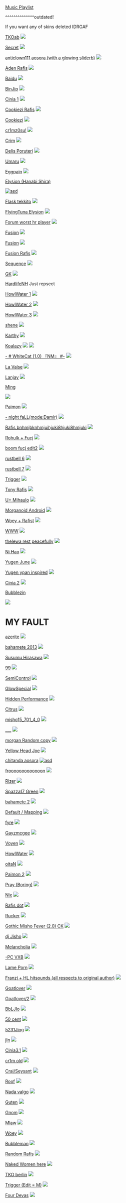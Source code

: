 [Music Playlist](https://www.youtube.com/playlist?list=PL64TkeuWJZKqk-i2C8WBaIm2K-jnP6VoO) 

^^^^^^^^^^^^^^outdated!

If you want any of skins deleted IDRGAF

[TKOab](https://mega.nz/file/9nYnSICQ#pWx_-XhxUUWcnAAcAHVRJNlZ3G4WvhNlR2tc9KAjuzo)
[![](https://view-galaxy.s-ul.eu/FZDiZ2Gd)](https://mega.nz/file/9nYnSICQ#pWx_-XhxUUWcnAAcAHVRJNlZ3G4WvhNlR2tc9KAjuzo)

[Secret](https://mega.nz/file/FuBlmI6Z#L9dDRXVkXhlpUlD3Mts6kNAhp_7qoKa49c5Ci_ZXNbU)
![](https://view-galaxy.s-ul.eu/tLWQu0pp)

[anticlown111 aosora (with a glowing sliderb)](https://mega.nz/file/9mZlwL4S#Nxpq66eJn88qKGKx8Yor7lq4ntXbU1-TQQExeVy-E2A)
![](https://view-galaxy.s-ul.eu/WvG21Bwm)

[Aden Rafis](https://mega.nz/file/YipAVAzQ#7COKFBaGWiTXHsa2F_2CIbyT7d0_irpELUB41g8u2sM)
![](https://view-galaxy.s-ul.eu/JXZiOSAk)

[Baidu](https://mega.nz/file/xzQxiLaR#KXD48cRz22u_2oL8ozpTJGI-rTCmisGiAHf_QKHPFJU)
![](https://view-galaxy.s-ul.eu/PnHADFFQ)

[BinJip](https://mega.nz/file/5nIH2LJZ#ZnGcZawMjiG6SsROFwajIvvIv5YXuefk0a1tW2BreMI)
![](https://view-galaxy.s-ul.eu/YVHoOQkt)

[Cinia 1](https://mega.nz/file/Y7IlADDQ#PcMCJsZ5dTn91HXdG3c8zmy94Us5slaOL_O0B4wvBKQ)
![](https://view-galaxy.s-ul.eu/hfWh2mh5)

[Cookiezi Rafis](https://mega.nz/file/syY2GK5S#dZIdKo0opP8kqjQzAiDPY8n6CAjgMgjmc2Z21Vy2iPU)
![](https://view-galaxy.s-ul.eu/ctQoFub6)

[Cookiezi](https://mega.nz/file/U2BhwJpR#wfG4ra_Wo4LP8sDeHRJkWVk12p6BcXn5k0KmP2BSCJ0)
![](https://view-galaxy.s-ul.eu/9O16awuf)

[cr1mz0su!](https://mega.nz/file/4ywzDSaS#7j5BP_uSDpPzJbONxb0oekQa97Rdw2i8LL-YhcQcc4A)
![](https://view-galaxy.s-ul.eu/ml2ilYNf)

[Crim](https://mega.nz/file/BmpHSQjC#CLI2FZ63rL4fizScO-8RIH6giBY362oKMUL4m1WlJWU)
![](https://view-galaxy.s-ul.eu/c3cCFrSY)

[Delis Poruteri](https://mega.nz/file/o742mDRL#rDESOZbGkNfOL4JsR7Ycc2U-vmRE8F_WtPzjOhquvIo)
![](https://view-galaxy.s-ul.eu/Nd8qZquu)

[Umaru](https://mega.nz/file/RnBDhZYI#K1_0b4mW1485g_qeZF22ME16i3Xui9ktmBN65F5wsdM)
![](https://view-galaxy.s-ul.eu/kwWWwTYS)

[Eggpain](https://mega.nz/file/h7Y3VIbB#vuLZKz8riu7mG_BTenWFpIi--yRaaoWouQb2O4HP3mw)
![](https://view-galaxy.s-ul.eu/kHA8tKdd)

[Elysion (Hanabi Shira)](https://mega.nz/file/xzAiEDaA#cLwJLb2ppnTA_Eb1x4Frvhn8wa1XGoxYOLoYEo00xkk)

[![asd](https://img.youtube.com/vi/sDpOkbuo7VI/0.jpg)](https://www.youtube.com/watch?v=sDpOkbuo7VI)

[Flask tekkito](https://mega.nz/file/0qgWVRxb#pb7BO64EJtgPx5eyHL7v6fevLjiNOm44O3EagYUsI-s)
![](https://view-galaxy.s-ul.eu/uXgXmoU5)

[FlyingTuna Elysion](https://mega.nz/file/tnZgyJ4Z#PwDf2ZE66S7VdHvCXY_iQvJKVU-KVyQ953nKsc3faL8)
![](https://view-galaxy.s-ul.eu/3BdqQZwz)

[Forum worst hr player](https://mega.nz/file/JmBGwS7K#yqMUFLjrn2nvI6TwUSYbEtmIe9x5mkfqRf_jNa1Npno)
![](https://view-galaxy.s-ul.eu/hvj8DNh3)

[Fusion](https://mega.nz/file/g24ESIrS#Ltpg4vrW2nh8IRmIU7NFqCXwD0qF-qTQ-35QJuK97bQ)
![](https://view-galaxy.s-ul.eu/Onqdm87a)

[Fusion](https://mega.nz/file/ArYgyIYA#LY_rcqteCVgftBKhx2ZuI2Mxe2LyvhQbdz9F2GhUvTQ)
![](https://view-galaxy.s-ul.eu/u0k43x58)

[Fusion Rafis](https://mega.nz/file/MjpRmDRB#6Zwb2u4Bkro8_Yz3AqSbQQPnGz4OPrzrghvrkFrna7Y)
![](https://view-galaxy.s-ul.eu/HRYAzs7P)

[Sequence](https://mega.nz/file/JuBW0RCC#aK_op499JlUVsCUIrGh-0HcTJwSmETuovfsy14JNoHE)
![](https://view-galaxy.s-ul.eu/32av23Yy)

[GK](https://mega.nz/file/liRDzKiK#bbFDp0wgU-O9xDqyOJa5vXIa9XS2ynmxO0kkPsSoo80)
![](https://view-galaxy.s-ul.eu/8p69PU2Z)

[HardlifeNH](https://osu.ppy.sh/users/11009393)
Just repsect

[HowlWater 1](https://mega.nz/file/N7ZSDDQT#8xg28VB6dK-yjmp1-4Wtjl-ByUUB6MdzMg987wH4bmk)
![](https://view-galaxy.s-ul.eu/TBOBW6dU)

[HowlWater 2](https://mega.nz/file/16hAHCQK#hpJmujzkZMZE2bIvG-ShSPw8H1YSnfIuecPz0EOYTas)
![](https://view-galaxy.s-ul.eu/luJJDGBD)

[HowlWater 3](https://mega.nz/file/9uQAyKpK#ZdvqMH2h2l8zfatUcyxjaAxS8JrN9XEiso3t8JRePes)
![](https://view-galaxy.s-ul.eu/RsI9wHZx)

[shene](https://mega.nz/file/JuAEVbYC#GNBLsbNUCAQ87nBjVsyhcCbCc4PWF1xzBitwXk5RIhw)
![](https://view-galaxy.s-ul.eu/O6iKFaw4)

[Karthy](https://mega.nz/file/BmIniB4J#RYUMOZnE7WZmvVCGpUnLFuwVxmiU6QTDrNud89Qb2Co)
![](https://view-galaxy.s-ul.eu/BUlyp9fM)

[Koalazy](https://mega.nz/file/Rz4VlDrS#G3wS5AUZw9MwqR-GXI2_KjV3VX5RARP6RMqebL7dRGI)
![](https://view-galaxy.s-ul.eu/VPHesswT )
![](https://view-galaxy.s-ul.eu/0BluhfiR)

[-        # WhiteCat (1.0) 『NM』 #-](https://mega.nz/file/Zi5hRZBB#J_uFKGTAz0xln4WroAOK4i38Vpb_IupvFKOGXB3uZfI)
![](https://view-galaxy.s-ul.eu/cRlU7S6c)

[La Valse](https://mega.nz/file/8qZWXTQA#BDpZ1bDMhuMGV0eF2oWIFdMJSQoAVhqR_r4cIErcSbU)
![](https://view-galaxy.s-ul.eu/F3ccsByg)

[Lanjay](https://mega.nz/file/AyAHFbDR#vgozkDaI4zAWtdeOr0PcqYOmIV6BL97qNPsJe3DIDaE)
![](https://view-galaxy.s-ul.eu/y2JdArNN)

[Ming](https://mega.nz/file/diYSESpZ#QcZ8gKiEcEDbQp_pvagaCtt7fCtcc32zul-lxWu7Ibs)

![](https://view-galaxy.s-ul.eu/3eR2eeFc)


[Paimon](https://mega.nz/file/46IEwbCT#0-wua9rQ-ktWcFfgFVkk58flOCtgZUq106Cg6rEUqOY)
![](https://view-galaxy.s-ul.eu/IMS2Zo0B)

[-    night faLL(mode:Damir)](https://mega.nz/file/5rg3FaxD#NsYZBrpb-2hR9KoQ2_y0264jXDAm0qgwpQK8-XsG5hM)
![](https://view-galaxy.s-ul.eu/kMwi8PJK)

[Rafis bnhmjbknhmjuihjuki8hjuki8hmjuki](https://mega.nz/file/F3YjSISb#Ev90RAiCrAtTwZ2mugmsDCnThk0W45uITq7sc0Faepw)
![](https://view-galaxy.s-ul.eu/Lii1SkWq)

[Rohulk + Fucj](https://mega.nz/file/pihT3ZAI#trG-dvq-M5xC0U2GeYKtG48vgD96wvosh7MQccDXeFc)
![](https://view-galaxy.s-ul.eu/evyUvoTF)

[boom fucj edit2](https://mega.nz/file/g6wVGCCQ#DepdrWCeCQ9sqvRHCrmvZf-fN0g6fWA3mRSeGOkblj4)
![](https://view-galaxy.s-ul.eu/QCUJF8tx)

[rustbell 6](https://mega.nz/file/5jpnjCJJ#iMKLVg_CyyUVEIUktp9Pc3VNIIhcPsDnrj2O7XDqzz8)
![](https://view-galaxy.s-ul.eu/XnBaxXUL)

[rustbell 7](https://mega.nz/file/oqZkXIhB#MVXOQmgwxgkmmCezyLCBs505DLPnCbtG1jxuJ9uQN4I)
![](https://view-galaxy.s-ul.eu/pcV2JxHX)

[Trigger](https://mega.nz/file/NvZUnDaD#G9AkplpZ2abIak57s4DUS19F4SOmAhGNF_mvDmCG1JY)
![](https://view-galaxy.s-ul.eu/LxSH32Mr)

[Tony Rafis](https://mega.nz/file/w3QFxbrC#-LcA5IRrvZbH4pNKyEwlumI3dTAq05oakvg1HE2ADXo)
![](https://view-galaxy.s-ul.eu/j3ZvaLxK)

[U+ Mihaulo](https://view-galaxy.s-ul.eu/j3ZvaLxK)
![](https://view-galaxy.s-ul.eu/ReeacflH)

[Morganoid Android](https://mega.nz/file/FuJmCQyb#RQDFG_1rolpU5NvOd2dWhPh5p4cCE7i6fHVYC-eh0v4)
![](https://view-galaxy.s-ul.eu/8WCbw3l4)

[Woey + Rafist](https://mega.nz/file/c6pnDCCI#VZrSTKNCFVqYSfPmpjOXdMDCcxuMiNm40rfqPDEthmY)
![](https://view-galaxy.s-ul.eu/dp867yvC)

[WWW](https://mega.nz/file/Q2IklKYD#sW80tmGMOYcEr2FHqM8RPBNVqEkREA_FpSnzlU4IihE)
![](https://view-galaxy.s-ul.eu/HTgSiENR)

[thelewa rest peacefully](https://mega.nz/file/ZzZRHYBb#s6VO_C3Ep0v5hm4waQMWfrdk4qHdgw8pwVygClh3zoI)
![](https://view-galaxy.s-ul.eu/E5YqVQkL)

[Ni Hao](https://mega.nz/file/4jgTwThL#fSUGFgFZA68Yj4gPrPjG9fJtNpLC0WBQiazB7KQlqJY)
![](https://view-galaxy.s-ul.eu/iScdSXvY)

[Yugen June](https://mega.nz/file/I2ARHQ4J#TyGFL01zuRUn2zs2pTAOY1A195eMvvULZ2jFkaoGeM4)
![](https://view-galaxy.s-ul.eu/eYZMRGV4)

[Yugen ypan inspired](https://mega.nz/file/Nvx0GYKY#hMJ335-xK8TRtT5J27E4mHQdRc_C3rky5OfZXIvNaSM)
![](https://view-galaxy.s-ul.eu/uHSTvhPd)

[Cinia 2](https://mega.nz/file/4rIHjAob#4RcAlRwXogEIXrNYxkFBjwj92AUUA2zK5dczcRd2iV8)
![](https://view-galaxy.s-ul.eu/F2N7Ut1F)

[Bubblezin](https://mega.nz/file/YqZnACyC#cKAmm8nF_fp14_gr53hWGW-GGjzecQzErGJkMmkF6EU)

![](https://view-galaxy.s-ul.eu/3T3JpXtu)

# MY FAULT

[azerite](https://mega.nz/file/8jhjgYqC#loSMD1JjtkU8iunRHds40QjZQBiaf2DBOWgXaRsaGMU)
![](https://view-galaxy.s-ul.eu/S1V4cu61)

[bahamete 2013](https://mega.nz/file/MjpBGR7K#-9ZuugT27Q1KwaT8zvCZscYASTAvfm5XpVwgYdHiJB0)
![](https://view-galaxy.s-ul.eu/4xXStn9N)

[Susumu Hirasawa](https://mega.nz/file/J6BgxbyZ#i4JdNYkmrVgOgEmHpZDjTnQnF63251X1wMscUYIh1Gg)
![](https://view-galaxy.s-ul.eu/jiDpSeUV)

[99](https://mega.nz/file/omZhFTxB#sWRbu5LNE5iy9n4uRUOExM7McVR6UeaLPn4-EfifllA)
![](https://view-galaxy.s-ul.eu/40UlayuR)

[SemiControl](https://mega.nz/file/tmpnWBQZ#QaLBs6ngW2Froky1Pc3CPuw5QhXpT1mwy--AVlhALkc)
![](https://view-galaxy.s-ul.eu/dY1lJpOk)

[GlowSpecial](https://mega.nz/file/luAmUYCR#E2clKj_ZplJRgTgQ3RiYLf1DkImU8WtZUhiMKe-3-wY)
![](https://view-galaxy.s-ul.eu/Zjvzknmx)

[Hidden Performance](https://mega.nz/file/UroAnC6B#h63NFBvXHYArcI09dwAJe3LRqqxutrxt9CR4aEplSoQ)
![](https://view-galaxy.s-ul.eu/5sOJzZ7a)

[Citrus](https://mega.nz/file/pqJFFbKY#WzZ-3GdKwKvVF58ZvyaIE3Wgb_TUXpfbqH_OumMYCvg)
![](https://view-galaxy.s-ul.eu/C8cJFOuR)

[misho15_701_4_0](https://mega.nz/file/x6w3QJjB#2Co9SU8zxkHzKOu6kN16R4Zf6CN6rad5-5eTj2D6C0Q)
![](https://view-galaxy.s-ul.eu/mK1Jap8U)

[___](https://mega.nz/file/Z3B0BDSQ#gdZpCYsPgWPb-4prHyY5u__PiU0m-a45abchR2ApQIY)
![](https://view-galaxy.s-ul.eu/W2DaaVDR)

[morgan Random copy](https://mega.nz/file/57pGXJBC#PovFtsSynrWadoS_cWbfiR5aV2JApZ7bu3mCDOojg2k)
![](https://view-galaxy.s-ul.eu/uJKcWH7S)

[Yellow Head Joe](https://mega.nz/file/Q6xDVA4J#78uHldnhTD8DAuB8CKOhlCA6WBQFaI48Ud9dmabw9Tw)
![](https://view-galaxy.s-ul.eu/oQjvv4xc)

[chitanda aosora](https://mega.nz/file/o74GkbiL#kVlMQcm7bsEChNjbgjiHSZPrkBFdaBCbyaM3vTpgfbc)
[![asd](https://view-galaxy.s-ul.eu/R45Y4c3x)](https://youtu.be/9faG1z6Zr5w)

[frooooooooooooon](https://mega.nz/file/9jgBDBwS#oVJD6v_bg1kxIJ1Dt1ar469_uhSSB3FTsCPc06xJj6M)
![](https://view-galaxy.s-ul.eu/YqKRRtVI)

[Rizer](https://mega.nz/file/ouhHiZxC#DhV34a02QQ4r3azlXHfFsYhntOT-tcaNCbskGQxBIQ4)
![](https://view-galaxy.s-ul.eu/MPTXRBm0)

[Spazza17 Green](https://mega.nz/file/VuJTDAxR#SCfahEt3HLjXYg5-i0jV08ZBXKzuic_ezoZ-dMLKfD8)
![](https://view-galaxy.s-ul.eu/VSnu0vFr)

[bahamete 2](https://mega.nz/file/83YVwRyI#2IvD5Mz0n5ZYd8J5YFXMP69wboMRZ17rzpSeSSAqSLE)
![](https://view-galaxy.s-ul.eu/IWMRLVBR)

[Default / Mapping](https://mega.nz/file/s3JUGQJS#-1nZm4mKF0z64XnGOtIbaNGFEUsdY64Pg4hRvrEFtPc)
![](https://view-galaxy.s-ul.eu/ox6sLRGw)

[fyre](https://mega.nz/file/ErZEXKiK#heMIbbIDwR2bHTWnj_c66aYm3EoaoS34fmukNWbqwW0)
![](https://view-galaxy.s-ul.eu/56tIoUoA)

[Gayzmcgee](https://mega.nz/file/s2ZSXYiB#XtM7Io8nRym_vANNkh9vmKPz-Fyq_6H0Fv4ZrHJlisw)
![](https://view-galaxy.s-ul.eu/20LMT3SH)

[Voyen](https://mega.nz/file/guQSHJxK#9hCweGuTLXxegcpld5bkkBDeAqhpjjZLiefUyWs4FFs)
![](https://view-galaxy.s-ul.eu/L5FX7ffo)

[HowlWater](https://mega.nz/file/dipUQapT#EDNrlaG2H61cS2680u2Bf9wCeuC-NpyXs21IMDGpI5k)
![](https://view-galaxy.s-ul.eu/d8IIXOtQ)

[oitaN](https://mega.nz/file/l6RwVIAJ#S7ojvIOtQ9TBWkTt1fQPP2CGOOR-V4291K2XGDMGDzM)
![](https://view-galaxy.s-ul.eu/YDKNPGhD)

[Paimon 2](https://mega.nz/file/5v5E2S7D#w-99Oo7KXNAZ0gyY-p5JhdLztf2oQVgdkR1q2A4fyuA)
![](https://view-galaxy.s-ul.eu/bLvpWTDn)

[Pray (Boring)](https://mega.nz/file/MvIgTYwI#pVP9VpWkqvkUSOXHL5wNwnw_xEFHRHugXZbqr-aG4Es)
![](https://view-galaxy.s-ul.eu/ua1LOSa2)

[Nix](https://mega.nz/file/MvIgTYwI#pVP9VpWkqvkUSOXHL5wNwnw_xEFHRHugXZbqr-aG4Es)
![](https://view-galaxy.s-ul.eu/UxR7RBzG)

[Rafis dot](https://mega.nz/file/1jwiCA4a#toTiDT1J2T_VdoCcQOH99xE2GulTBFHmJQeD2-Q4AnA)
![](https://view-galaxy.s-ul.eu/VdwqulWT)

[Rucker](https://mega.nz/file/QigRlI6L#iFLBgUkugQAeigyw2yNZUdq2cLAdipGRKVxAsZq5PIM)
![](https://view-galaxy.s-ul.eu/W3ydoNpp)

[Gothic Misho Fever (2.0) CK](https://mega.nz/file/1mIliYiD#Bv3Q4OHyJYonwMukEIK3O2EBxaF-8JQE_Z1ebDJhAPI)
![](https://view-galaxy.s-ul.eu/Bay5ez2i)

[dj Jisho](https://mega.nz/file/ZipWlYYA#Bk9MRt1ICnctcQfvKXXPukQlmQLuPVFuKOkYFWsWiMY)
![](https://view-galaxy.s-ul.eu/0FZg7WNJ)

[Melancholia](https://mega.nz/file/87IUTJKA#cj7a7x5-nB2UA9z_lT4Ji9gcxTsO-_ZMHBXLfLyAwQ8)
![](https://view-galaxy.s-ul.eu/m84nhKli)

[-PC VXB](https://view-galaxy.s-ul.eu/H1eaPULL)
![](https://view-galaxy.s-ul.eu/H1eaPULL)

[Lame Porn](https://mega.nz/file/cnInXQ6C#cdplVUvCmedxETPcimUyUazU5BuIE5epfwFAqljPA8I)
![](https://view-galaxy.s-ul.eu/W0O8QWbh)

[Franzj + HL hitsounds (all respects to original author)](https://mega.nz/file/YugxQLKL#s4BEEQMapIHfihqvTYJqCtrPhqUPfOhaD5rssrD61QA)
![](https://view-galaxy.s-ul.eu/q6HSjxGx)

[Goatlover](https://mega.nz/file/E643STLC#BWtlGKFmgS-nQ1yAgrzqV13a-efUoouWIemS_KOw18Y)
![](https://view-galaxy.s-ul.eu/QyOq1pZQ)

[Goatlover/2](https://view-galaxy.s-ul.eu/xc2Mqbra)
![](https://view-galaxy.s-ul.eu/xc2Mqbra)

[BbLJIo](https://mega.nz/file/87A1XL4C#HBjsX8wwzL6ki9c9OZx8g0WHYxx3z4cj990sGNCfWt4)
![](https://view-galaxy.s-ul.eu/qaxrncTG)

[50 cent](https://view-galaxy.s-ul.eu/Sf6djelo)
![](https://view-galaxy.s-ul.eu/Sf6djelo)

[5231Jing](https://mega.nz/file/NjQiTKbI#keFipJY79jKFNlkeEGteZNOCjx6sHMJhReghrZhIWzY)
![](https://view-galaxy.s-ul.eu/RjmHHL3p)

[jIn](https://mega.nz/file/wnoSWLZJ#Z6VkzOxicx3RTyA0d6QmYTktMxdlvfINUeHsaPSNF4I)
![](https://view-galaxy.s-ul.eu/gxSpcFmI)

[Cinia3.1](https://mega.nz/file/Z7AEFa7L#IBhRyU1NW2xIqM5Acl1X7SPzN1ht0S204bOyKOzT8FU)
![](https://view-galaxy.s-ul.eu/RoK9e5aC)

[cr1m old](https://mega.nz/file/w3YmgbLT#vel3w3Ch4kGp6lCpBKS2FvcWSUqfaN0RpA13aN8P_4c)
![](https://view-galaxy.s-ul.eu/dqYXNVRT)

[Crai/Seysant](https://mega.nz/file/dqZl0DYK#16KCWd4JPih1fk6lp2k_wX60zGiTTyud5Ouh5ZhLjMI)
![](https://view-galaxy.s-ul.eu/vHkneJhm)

[Roof](https://mega.nz/file/sjoHBKTQ#pt71Ly_1ffDYTf7HiaXK-D89TNPbf9yIIMYwOWT3T-E)
![](https://view-galaxy.s-ul.eu/YRgkwPGS)

[Nada valgo](https://mega.nz/file/lmwCyJaI#h2KxLH9LZCtDV8Cg_rJ-OUmYG5nMeUwQg_TAxg-pk1c)
![](https://view-galaxy.s-ul.eu/6WnrnuLA)

[Guten](https://view-galaxy.s-ul.eu/JQerj4vs)
![](https://view-galaxy.s-ul.eu/JQerj4vs)

[Gnom](https://view-galaxy.s-ul.eu/VtFI3laX)
![](https://view-galaxy.s-ul.eu/VtFI3laX)

[Mlaw](https://mega.nz/file/IrYhDBhD#T5krZ9HyZfRmxKq4pxf53ECmmaIH8tkQN-6eEaqDmGQ)
![](https://view-galaxy.s-ul.eu/Ido4pgIS)

[Woey](https://mega.nz/file/cvJWQQga#6uhJLL0xdtSnHGbLLQ_tD9jPGtP7u9n5t0KdoAvgJWI)
![](https://view-galaxy.s-ul.eu/pF9qKZIL)

[Bubbleman](https://mega.nz/file/9mQVxAJA#kwUvkNUjAhGSyfCJHScPUYI_tEg8eeooVpPz_Xov5wc)
![](https://view-galaxy.s-ul.eu/TnmHk6HA)

[Random Rafis](https://mega.nz/file/V3YiHRxA#UxgGBN71297ILtVZecGuSFGttuy5ee6GgjMf4TqekyU)
![](https://view-galaxy.s-ul.eu/4r2gOzfD)

[Naked Women      here](https://mega.nz/file/97AjBbgQ#d-jvRyVCYSGWTVzvVMmVQSDFMrWngsn1ULuFufp7eXc)
![](https://view-galaxy.s-ul.eu/P1xmQHe0)

[TKO berlin](https://mega.nz/file/V7hDkRaC#sF2hXsOUEE4GyfTpqzK2RSMO8OLuuI6beBKzFhjLCeQ)
![](https://view-galaxy.s-ul.eu/coUBzsNL)

[Trigger (Edit = M)](https://eupoquena.s-ul.eu/zZ17llzp)
![](https://eupoquena.s-ul.eu/QV7AQXTS)

[Four Devas](https://mega.nz/file/ZyAERLrZ#-tmDmJTZiT75jINGSCTL3dHOgLA6wfantM4tujxPnjI)
![](https://view-galaxy.s-ul.eu/lsopGIyg) 

[]()
![]()

[]()
![]()



